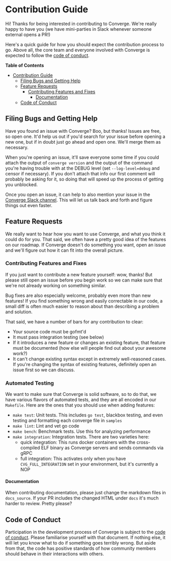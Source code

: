 # Contribution Guide

Hi! Thanks for being interested in contributing to Converge. We're really happy
to have you (we have mini-parties in Slack whenever someone external opens a
PR!)

Here's a quick guide for how you should expect the contribution process to go.
Above all, the core team and everyone involved with Converge is expected to
follow the [code of conduct](CODE_OF_CONDUCT.md).

<!-- markdown-toc start - Don't edit this section. Run M-x markdown-toc-generate-toc again -->
**Table of Contents**

- [Contribution Guide](#contribution-guide)
    - [Filing Bugs and Getting Help](#filing-bugs-and-getting-help)
    - [Feature Requests](#feature-requests)
        - [Contributing Features and Fixes](#contributing-features-and-fixes)
            - [Documentation](#documentation)
    - [Code of Conduct](#code-of-conduct)

<!-- markdown-toc end -->

## Filing Bugs and Getting Help

Have you found an issue with Converge? Boo, but thanks! Issues are free, so open
one. It'd help us out if you'd search for your issue before opening a new one,
but if in doubt just go ahead and open one. We'll merge them as necessary.

When you're opening an issue, it'll save everyone some time if you could attach
the output of `converge version` and the output of the command you're having
trouble with at the DEBUG level (set `--log-level=debug` and censor if
necessary). If you don't attach that info our first comment will probably be
asking for it, so doing that will speed up the process of getting you unblocked.

Once you open an issue, it can help to also mention your issue in
the [Converge Slack channel](http://converge-slack.aster.is). This will let us
talk back and forth and figure things out even faster.

## Feature Requests

We really want to hear how you want to use Converge, and what you think it could
do for you. That said, we often have a pretty good idea of the features on our
roadmap. If Converge doesn't do something you want, open an issue and we'll
figure out how it can fit into the overall picture.

### Contributing Features and Fixes

If you just want to contribute a new feature yourself: wow, thanks! But please
still open an issue before you begin work so we can make sure that we're not
already working on something similar.

Bug fixes are also especially welcome, probably even more than new features! If
you find something wrong and easily correctable in our code, a small diff is
often much easier to reason about than describing a problem and solution.

That said, we have a number of bars for any contribution to clear:

- Your source code must be gofmt'd
- It must pass integration testing (see below)
- If it introduces a new feature or changes an existing feature, that feature
  must be documented (how else will people find out about your awesome work?)
- It can't change existing syntax except in extremely well-reasoned cases. If
  you're changing the syntax of existing features, definitely open an issue
  first so we can discuss.

### Automated Testing

We want to make sure that Converge is solid software, so to do that, we have
various flavors of automated tests, and they are all encoded in our `Makefile`.
Here are the ones that you should use when adding features:

- `make test`: Unit tests. This includes `go test`, blackbox testing, and even
   testing and formatting each converge file in `samples`
- `make lint`: Lint and vet go code
- `make bench`: Benchmark tests. Use this for analyzing performance
- `make integration`: Integration tests. There are two varieties here:
    - quick integration: This runs docker containers with the cross-compiled
      ELF binary as Converge servers and sends commands via gRPC
    - full integration: This activates only when you have
      `CVG_FULL_INTEGRATION` set in your environment, but it's currently a NOP

#### Documentation

When contributing documentation, please just change the markdown files in
`docs_source`. If your PR includes the changed HTML under `docs` it's much
harder to review. Pretty please?

## Code of Conduct

Participation in the development process of Converge is subject to
the [code of conduct](CODE_OF_CONDUCT.md). Please familiarise yourself with that
document. If nothing else, it will let you know what to do if something goes
terribly wrong. But aside from that, the code has positive standards of how
community members should behave in their interactions with others.
